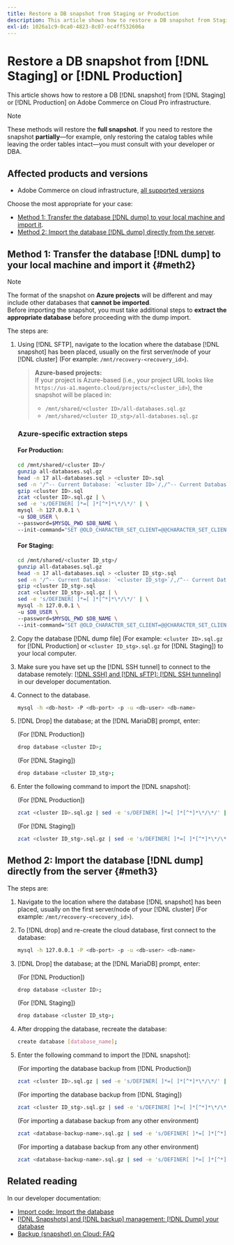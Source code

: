 ```yaml
---
title: Restore a DB snapshot from Staging or Production
description: This article shows how to restore a DB snapshot from Staging or Production on Adobe Commerce on cloud infrastructure.
exl-id: 1026a1c9-0ca0-4823-8c07-ec4ff532606a
---
```

# Restore a DB snapshot from [!DNL Staging] or [!DNL Production]

This article shows how to restore a DB [!DNL snapshot] from [!DNL Staging] or [!DNL Production] on Adobe Commerce on Cloud Pro infrastructure.


>[!NOTE]
>
>These methods will restore the **full snapshot**. 
>If you need to restore the snapshot **partially**—for example, only restoring the catalog tables while leaving the order tables intact—you must consult with your developer or DBA.


## Affected products and versions

* Adobe Commerce on cloud infrastructure, [all supported versions](https://magento.com/sites/default/files/magento-software-lifecycle-policy.pdf)

Choose the most appropriate for your case:

* [Method 1: Transfer the database [!DNL dump] to your local machine and import it](#meth2).
* [Method 2: Import the database [!DNL dump] directly from the server](#meth3).

## Method 1: Transfer the database [!DNL dump] to your local machine and import it {#meth2}


>[!NOTE]
>
> The format of the snapshot on **Azure projects** will be different and may include other databases that **cannot be imported**.  
> Before importing the snapshot, you must take additional steps to **extract the appropriate database** before proceeding with the dump import.

The steps are:

1. Using [!DNL SFTP], navigate to the location where the database [!DNL snapshot] has been placed, usually on the first server/node of your [!DNL cluster] (For example: `/mnt/recovery-<recovery_id>`).  
   > **Azure-based projects:**  
   > If your project is Azure-based (i.e., your project URL looks like `https://us-a1.magento.cloud/projects/<cluster_id>`), the snapshot will be placed in:  
   > * `/mnt/shared/<cluster ID>/all-databases.sql.gz`  
   > * `/mnt/shared/<cluster ID_stg>/all-databases.sql.gz`

   ### Azure-specific extraction steps

   #### For Production:

   ```bash
   cd /mnt/shared/<cluster ID>/
   gunzip all-databases.sql.gz 
   head -n 17 all-databases.sql > <cluster ID>.sql 
   sed -n '/^-- Current Database: `<cluster ID>`/,/^-- Current Database: `/p' all-databases.sql >> <cluster ID>.sql 
   gzip <cluster ID>.sql
   zcat <cluster ID>.sql.gz | \
   sed -e 's/DEFINER[ ]*=[ ]*[^*]*\*/\*/' | \
   mysql -h 127.0.0.1 \
   -u $DB_USER \
   --password=$MYSQL_PWD $DB_NAME \
   --init-command="SET @OLD_CHARACTER_SET_CLIENT=@@CHARACTER_SET_CLIENT ;SET @OLD_CHARACTER_SET_RESULTS=@@CHARACTER_SET_RESULTS ;SET @OLD_COLLATION_CONNECTION=@@COLLATION_CONNECTION ;SET NAMES utf8 ;SET @OLD_TIME_ZONE=@@TIME_ZONE ;SET TIME_ZONE='+00:00' ;SET @OLD_UNIQUE_CHECKS=@@UNIQUE_CHECKS, UNIQUE_CHECKS=0 ;SET @OLD_FOREIGN_KEY_CHECKS=@@FOREIGN_KEY_CHECKS, FOREIGN_KEY_CHECKS=0 ;SET @OLD_SQL_MODE=@@SQL_MODE, SQL_MODE='NO_AUTO_VALUE_ON_ZERO' ;SET @OLD_SQL_NOTES=@@SQL_NOTES, SQL_NOTES=0;"
   ```

   #### For Staging:

   ```bash
   cd /mnt/shared/<cluster ID_stg>/
   gunzip all-databases.sql.gz 
   head -n 17 all-databases.sql > <cluster ID_stg>.sql
   sed -n '/^-- Current Database: `<cluster ID_stg>`/,/^-- Current Database: `/p' all-databases.sql >> <cluster ID_stg>.sql 
   gzip <cluster ID_stg>.sql  
   zcat <cluster ID_stg>.sql.gz | \
   sed -e 's/DEFINER[ ]*=[ ]*[^*]*\*/\*/' | \
   mysql -h 127.0.0.1 \
   -u $DB_USER \
   --password=$MYSQL_PWD $DB_NAME \
   --init-command="SET @OLD_CHARACTER_SET_CLIENT=@@CHARACTER_SET_CLIENT ;SET @OLD_CHARACTER_SET_RESULTS=@@CHARACTER_SET_RESULTS ;SET @OLD_COLLATION_CONNECTION=@@COLLATION_CONNECTION ;SET NAMES utf8 ;SET @OLD_TIME_ZONE=@@TIME_ZONE ;SET TIME_ZONE='+00:00' ;SET @OLD_UNIQUE_CHECKS=@@UNIQUE_CHECKS, UNIQUE_CHECKS=0 ;SET @OLD_FOREIGN_KEY_CHECKS=@@FOREIGN_KEY_CHECKS, FOREIGN_KEY_CHECKS=0 ;SET @OLD_SQL_MODE=@@SQL_MODE, SQL_MODE='NO_AUTO_VALUE_ON_ZERO' ;SET @OLD_SQL_NOTES=@@SQL_NOTES, SQL_NOTES=0;"
   ```

1. Copy the database [!DNL dump file] (For example: `<cluster ID>.sql.gz` for [!DNL Production] or `<cluster ID_stg>.sql.gz` for [!DNL Staging]) to your local computer.
1. Make sure you have set up the [!DNL SSH tunnel] to connect to the database remotely: [[!DNL SSH] and [!DNL sFTP]: [!DNL SSH tunneling]](https://experienceleague.adobe.com/en/docs/commerce-cloud-service/user-guide/develop/secure-connections#env-start-tunn) in our developer documentation.
1. Connect to the database.

    ```bash
    mysql -h <db-host> -P <db-port> -p -u <db-user> <db-name>
    ```

1. [!DNL Drop] the database; at the [!DNL MariaDB] prompt, enter:

   (For [!DNL Production])

    ```bash
    drop database <cluster ID>;
    ```

   (For [!DNL Staging])

    ```bash
    drop database <cluster ID_stg>;
    ```

1. Enter the following command to import the [!DNL snapshot]:

   (For [!DNL Production])

    ```bash
    zcat <cluster ID>.sql.gz | sed -e 's/DEFINER[ ]*=[ ]*[^*]*\*/\*/' | mysql -h 127.0.0.1 -P <db-port> -p -u   <db-user> <db-name>
    ```

   (For [!DNL Staging])

    ```bash
    zcat <cluster ID_stg>.sql.gz | sed -e 's/DEFINER[ ]*=[ ]*[^*]*\*/\*/' | mysql -h 127.0.0.1 -P <db-port> -p -u   <db-user> <db-name>
    ```

## Method 2: Import the database [!DNL dump] directly from the server {#meth3}

The steps are:

1. Navigate to the location where the database [!DNL snapshot] has been placed, usually on the first server/node of your [!DNL cluster] (For example: `/mnt/recovery-<recovery_id>`).
1. To [!DNL drop] and re-create the cloud database, first connect to the database:

    ```bash
    mysql -h 127.0.0.1 -P <db-port> -p -u <db-user> <db-name>
    ```

1. [!DNL Drop] the database; at the [!DNL MariaDB] prompt, enter:

   (For [!DNL Production])

    ```bash
    drop database <cluster ID>;
    ```

   (For [!DNL Staging])

    ```bash
    drop database <cluster ID_stg>;
    ```

1. After dropping the database, recreate the database:

    ```bash
    create database [database_name];
    ```

1. Enter the following command to import the [!DNL snapshot]:

   (For importing the database backup from [!DNL Production])

    ```bash
    zcat <cluster ID>.sql.gz | sed -e 's/DEFINER[ ]*=[ ]*[^*]*\*/\*/' | mysql -h 127.0.0.1 -p -u <db-user> <db-name>
    ```

   (For importing the database backup from [!DNL Staging])

    ```bash
    zcat <cluster ID_stg>.sql.gz | sed -e 's/DEFINER[ ]*=[ ]*[^*]*\*/\*/' | mysql -h 127.0.0.1 -p -u <db-user> <db-name>
    ```
    
   (For importing a database backup from any other environment)

    ```bash
    zcat <database-backup-name>.sql.gz | sed -e 's/DEFINER[ ]*=[ ]*[^*]*\*/\*/' | mysql -h 127.0.0.1 -p -u <db-user> <db-name>
    ```

   (For importing a database backup from any other environment)

    ```bash
    zcat <database-backup-name>.sql.gz | sed -e 's/DEFINER[ ]*=[ ]*[^*]*\*/\*/' | mysql -h 127.0.0.1 -p -u <db-user> <db-name>
    ```

## Related reading

In our developer documentation:

* [Import code: Import the database](https://experienceleague.adobe.com/en/docs/commerce-cloud-service/user-guide/develop/deploy/staging-production)
* [[!DNL Snapshots] and [!DNL backup] management: [!DNL Dump] your database](https://experienceleague.adobe.com/en/docs/commerce-cloud-service/user-guide/develop/storage/snapshots)
* [Backup (snapshot) on Cloud: FAQ](https://experienceleague.adobe.com/en/docs/commerce-knowledge-base/kb/faq/backup-snapshot-on-cloud-faq)
